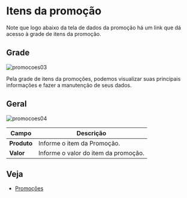 # Itens da promoção
Note que logo abaixo da tela de dados da promoção há um link que dá acesso à grade de itens da promoção.

## Grade
![promocoes03](https://raw.githubusercontent.com/netforcews/docs-erp/master/cadastro/imgs/promocoes03.png)

Pela grade de itens da promoções, podemos visualizar suas principais informações e fazer a manutenção de seus dados.

## Geral
![promocoes04](https://raw.githubusercontent.com/netforcews/docs-erp/master/cadastro/imgs/promocoes04.png)

Campo | Descrição
------|----------
**Produto** | Informe o item da Promoção.
**Valor** | Informe o valor do item da promoção.

## Veja
- [Promoções](/cadastro/promocoes.md)

